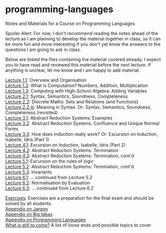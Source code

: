 # programming-languages
Notes and Materials for a Course on Programming Languages

Spoiler Alert: For now, I don't recommend reading the notes ahead of the lecture as I am planning to develop the material together in class, so it can be more fun and more interesting if you don't yet know the answers to the questions I am going to ask in class. 

Below are linked the files containing the material covered already. I expect you to have read and reviewed this material before the next lecture. If anything is unclear, let me know and I am happy to add material.

[Lecture 1.1](https://github.com/alexhkurz/programming-languages/blob/master/lecture-1.1.md): Overview and Organisation  
[Lecture 1.2](https://github.com/alexhkurz/programming-languages/blob/master/lecture-1.2.md): What is Computation? Numbers, Addition, Multiplication  
[Lecture 1.3](https://github.com/alexhkurz/programming-languages/blob/master/lecture-1.3.md): Computing with High-School Algebra: Adding Variables  
[Lecture 2.1](https://hackmd.io/hILQksyiTUW4mXxxOSF7eQ): Syntax, Semantics, Soundness, Completeness  
[Lecture 2.2](https://hackmd.io/s/B1gOX4lO7): Discrete Maths: Sets and Relations (and Functions)  
[Lecture 2.2-b](https://hackmd.io/s/SyIA3Lx_Q): Meaning in Syntax. Or: Syntax, Semantics, Soundness, Completeness (revisited)  
[Lecture 3.1](https://hackmd.io/s/rkk0tgxu7): Abstract Reduction Systems: Examples  
[Lecture 3.2](https://hackmd.io/s/B1DPNGEdm): Abstract Reduction Systems: Confluence and Unique Normal Forms  
[Lecture 3.3](https://hackmd.io/s/H1panO_um): How does induction really work? Or: Excursion on Induction, Isabelle, Idris (Part 1)  
[Lecture 4.1](https://hackmd.io/s/HyV1IYYd7): Excursion on Induction, Isabelle, Idris (Part 2)  
[Lecture 4.2](https://hackmd.io/s/BkXUkyw_Q): Abstract Reduction Systems: Termination  
[Lecture 4.3](https://hackmd.io/s/S1KcSWeYQ): Abstract Reduction Systems: Termination, cont'd  
[Lecture 5.1](https://hackmd.io/s/Hyxy7veIKX): Excursion on the rules of logic  
[Lecture 5.2](https://hackmd.io/s/HyddlMKtX):  Abstract Reduction Systems: Termination, cont'd  
[Lecture 5.3](https://hackmd.io/s/rysQwJ2KX):  Invariants    
[Lecture 6.1](): ... continued from Lecture 5.2   
[Lecture 6.2](https://hackmd.io/s/rkqjXBW9X): Normalisation by Evaluation   
[Lecture 6.3](): ... continued  from Lecture 6.2   

 
[Exercises](https://hackmd.io/s/HJQNfRbtX): Exercises are a preparation for the final exam and should be solved by all students.  
[Appendix on Jargon](https://github.com/alexhkurz/programming-languages/blob/master/appendix-jargon.md)   
[Appendix on Big Ideas](https://github.com/alexhkurz/programming-languages/blob/master/big-ideas.md)   
[Appendix on Programming Languages](https://github.com/alexhkurz/programming-languages/blob/master/appendix-programming-languages.md)  
[What is still to come?](https://github.com/alexhkurz/programming-languages/blob/master/mixed-notes.md) A list of loose ends and possible topics to cover
